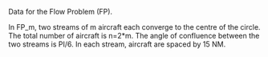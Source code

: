 Data for the Flow Problem (FP). 

In FP_m, two streams of m aircraft each converge to the centre of the circle. The total number of aircraft is n=2*m. The angle of confluence between the two streams is PI/6. In each stream, aircraft are spaced by 15 NM.
